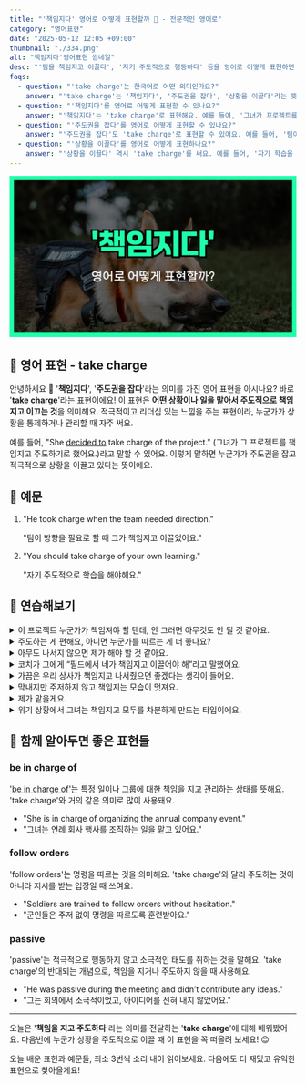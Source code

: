 ```yaml
---
title: "'책임지다' 영어로 어떻게 표현할까 👋 - 전문적인 영어로"
category: "영어표현"
date: "2025-05-12 12:05 +09:00"
thumbnail: "./334.png"
alt: "책임지다'영어표현 썸네일"
desc: "'팀을 책임지고 이끌다', '자기 주도적으로 행동하다' 등을 영어로 어떻게 표현하면 좋을까요? 예문과 함께 영어로 표현하는 법을 배워봅시다. 다양한 예문을 통해서 연습하고 본인의 표현으로 만들어 보세요."
faqs:
  - question: "'take charge'는 한국어로 어떤 의미인가요?"
    answer: "'take charge'는 '책임지다', '주도권을 잡다', '상황을 이끌다'라는 뜻이에요. 누군가가 적극적으로 상황을 관리하거나 이끌 때 사용하는 표현이에요."
  - question: "'책임지다'를 영어로 어떻게 표현할 수 있나요?"
    answer: "'책임지다'는 'take charge'로 표현해요. 예를 들어, '그녀가 프로젝트를 책임지고 주도했어요'는 'She took charge of the project.'라고 말해요."
  - question: "'주도권을 잡다'를 영어로 어떻게 표현할 수 있나요?"
    answer: "'주도권을 잡다'도 'take charge'로 표현할 수 있어요. 예를 들어, '팀이 방향을 필요로 할 때 그가 주도권을 잡았어요'는 'He took charge when the team needed direction.'라고 해요."
  - question: "'상황을 이끌다'를 영어로 어떻게 표현하나요?"
    answer: "'상황을 이끌다' 역시 'take charge'를 써요. 예를 들어, '자기 학습을 주도적으로 이끌어야 해요'는 'You should take charge of your own learning.'이라고 표현해요."
---
```


!['책임을지다' 영어표현 썸네일](./334.png)

## 🌟 영어 표현 - take charge

안녕하세요 👋 '**책임지다**', '**주도권을 잡다**'라는 의미를 가진 영어 표현을 아시나요? 바로 '**take charge**'라는 표현이에요! 이 표현은 **어떤 상황이나 일을 맡아서 주도적으로 책임지고 이끄는 것**을 의미해요. 적극적이고 리더십 있는 느낌을 주는 표현이라, 누군가가 상황을 통제하거나 관리할 때 자주 써요.

예를 들어, "She [decided to](/blog/in-english/062.decide-to/) take charge of the project." (그녀가 그 프로젝트를 책임지고 주도하기로 했어요.)라고 말할 수 있어요. 이렇게 말하면 누군가가 주도권을 잡고 적극적으로 상황을 이끌고 있다는 뜻이에요.

## 📖 예문

1. "He took charge when the team needed direction."

   "팀이 방향을 필요로 할 때 그가 책임지고 이끌었어요."

2. "You should take charge of your own learning."

   "자기 주도적으로 학습을 해야해요."

## 💬 연습해보기

<details>
<summary>이 프로젝트 누군가가 책임져야 할 텐데, 안 그러면 아무것도 안 될 것 같아요.</summary>
<span>Someone has to take charge of this project or nothing's ever gonna get done.</span>
</details>

<details>
<summary>주도하는 게 편해요, 아니면 누군가를 따르는 게 더 좋나요?</summary>
<span>Are you comfortable taking charge, or would you rather follow someone else's lead?</span>
</details>

<details>
<summary>아무도 나서지 않으면 제가 해야 할 것 같아요.</summary>
<span>If nobody else takes charge, I guess I will.</span>
</details>

<details>
<summary>코치가 그에게 “필드에서 네가 책임지고 이끌어야 해”라고 말했어요.</summary>
<span>The coach told him, "You need to take charge out there on the field."</span>
</details>

<details>
<summary>가끔은 우리 상사가 책임지고 나서줬으면 좋겠다는 생각이 들어요.</summary>
<span>Sometimes <a href="/blog/in-english/118.i-wish/">I wish</a> my boss would take charge instead of leaving us hanging.</span>
</details>

<details>
<summary>막내지만 주저하지 않고 책임지는 모습이 멋져요.</summary>
<span>Even though he's the youngest, he’s not <a href="/blog/in-english/194.afraid/">afraid</a> to take charge.</span>
</details>

<details>
<summary>제가 맡을게요.</summary>
<span>Let me take charge of this.</span>
</details>

<details>
<summary>위기 상황에서 그녀는 책임지고 모두를 차분하게 만드는 타입이에요.</summary>
<span>In a crisis, she’s the type to take charge and keep everyone calm.</span>
</details>

## 🤝 함께 알아두면 좋은 표현들

### be in charge of

'[be in charge of](/blog/in-english/044.in-charge/)'는 특정 일이나 그룹에 대한 책임을 지고 관리하는 상태를 뜻해요. 'take charge'와 거의 같은 의미로 많이 사용돼요.

- "She is in charge of organizing the annual company event."
- "그녀는 연례 회사 행사를 조직하는 일을 맡고 있어요."

### follow orders

'follow orders'는 명령을 따르는 것을 의미해요. 'take charge'와 달리 주도하는 것이 아니라 지시를 받는 입장일 때 쓰여요.

- "Soldiers are trained to follow orders without hesitation."
- "군인들은 주저 없이 명령을 따르도록 훈련받아요."

### passive

'passive'는 적극적으로 행동하지 않고 소극적인 태도를 취하는 것을 말해요. 'take charge'의 반대되는 개념으로, 책임을 지거나 주도하지 않을 때 사용해요.

- "He was passive during the meeting and didn’t contribute any ideas."
- "그는 회의에서 소극적이었고, 아이디어를 전혀 내지 않았어요."

---

오늘은 '**책임을 지고 주도하다**'라는 의미를 전달하는 '**take charge**'에 대해 배워봤어요. 다음번에 누군가 상황을 주도적으로 이끌 때 이 표현을 꼭 떠올려 보세요! 😊

오늘 배운 표현과 예문들, 최소 3번씩 소리 내어 읽어보세요. 다음에도 더 재밌고 유익한 표현으로 찾아올게요!
